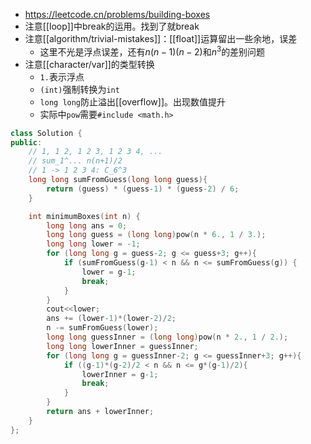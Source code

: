 - https://leetcode.cn/problems/building-boxes
- 注意[[loop]]中break的运用。找到了就break
- 注意[[algorithm/trivial-mistakes]]：[[float]]运算留出一些余地，误差
  - 这里不光是浮点误差，还有$n(n-1)(n-2)$和$n^3$的差别问题
- 注意[[character/var]]的类型转换
  - `1.`表示浮点
  - `(int)`强制转换为`int`
  - `long long`防止溢出[[overflow]]。出现数值提升
  - 实际中`pow`需要`#include <math.h>`
```cpp
class Solution {
public:
    // 1, 1 2, 1 2 3, 1 2 3 4, ...
    // sum_1^... n(n+1)/2
    // 1 -> 1 2 3 4: C_6^3
    long long sumFromGuess(long long guess){
        return (guess) * (guess-1) * (guess-2) / 6;
    }

    int minimumBoxes(int n) {
        long long ans = 0;
        long long guess = (long long)pow(n * 6., 1 / 3.);
        long long lower = -1;
        for (long long g = guess-2; g <= guess+3; g++){
            if (sumFromGuess(g-1) < n && n <= sumFromGuess(g)) {
                lower = g-1;
                break;
            }
        }
        cout<<lower;
        ans += (lower-1)*(lower-2)/2;
        n -= sumFromGuess(lower);
        long long guessInner = (long long)pow(n * 2., 1 / 2.);
        long long lowerInner = guessInner;
        for (long long g = guessInner-2; g <= guessInner+3; g++){
            if ((g-1)*(g-2)/2 < n && n <= g*(g-1)/2){
                lowerInner = g-1;
                break;
            }
        }
        return ans + lowerInner;
    }
};
```